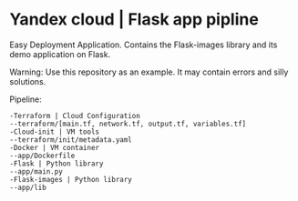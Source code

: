 # Yandex cloud | Flask app pipline
Easy Deployment Application. Contains the Flask-images library and its demo application on Flask.

Warning: Use this repository as an example. It may contain errors and silly solutions. 

Pipeline:
```
-Terraform | Cloud Configuration
--terraform/[main.tf, network.tf, output.tf, variables.tf]
-Cloud-init | VM tools
--terraform/init/metadata.yaml
-Docker | VM container
--app/Dockerfile
-Flask | Python library
--app/main.py
-Flask-images | Python library
--app/lib
```
